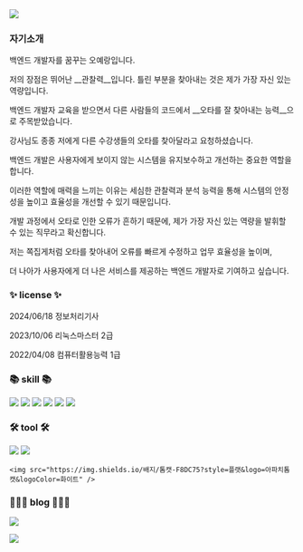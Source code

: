 <div 정렬=중앙>
	<img src="https://capsule-render.vercel.app/api?type=waving&color=auto&height=200§ion=header&text=yerang%20Github&fontSize=90" />	
</div>

<div 정렬=중앙>
	<h3>자기소개</h3>

  
  <p>백엔드 개발자를 꿈꾸는 오예랑입니다.</p>


  <p>저의 장점은 뛰어난 __관찰력__입니다. 틀린 부분을 찾아내는 것은 제가 가장 자신 있는 역량입니다.</p>


  <p>백엔드 개발자 교육을 받으면서 다른 사람들의 코드에서 __오타를 잘 찾아내는 능력__으로 주목받았습니다.</p>
  <p>강사님도 종종 저에게 다른 수강생들의 오타를 찾아달라고 요청하셨습니다.</p>


  <p>백엔드 개발은 사용자에게 보이지 않는 시스템을 유지보수하고 개선하는 중요한 역할을 합니다.</p>
  <p>이러한 역할에 매력을 느끼는 이유는 세심한 관찰력과 분석 능력을 통해 시스템의 안정성을 높이고 효율성을 개선할 수 있기 때문입니다.</p>
  <p>개발 과정에서 오타로 인한 오류가 흔하기 때문에, 제가 가장 자신 있는 역량을 발휘할 수 있는 직무라고 확신합니다.</p>


  <p>저는 쪽집게처럼 오타를 찾아내어 오류를 빠르게 수정하고 업무 효율성을 높이며,</p>
  <p>더 나아가 사용자에게 더 나은 서비스를 제공하는 백엔드 개발자로 기여하고 싶습니다.</p>
</div>

<div 정렬=중앙>
  <h3>✨ license ✨</h3>
  <p>2024/06/18  정보처리기사</p>
  <p>2023/10/06  리눅스마스터 2급</p>
  <p>2022/04/08  컴퓨터활용능력 1급</p>
</div>


<div 정렬=중앙>
  <h3>📚 skill 📚</h3>
  <img src="https://img.shields.io/badge/Java-007396?style=flat&logo=콘다-포지&logoColor=화이트" />
  <img src="https://img.shields.io/badge/Spring-6DB33F?style=flat&logo=Spring&logoColor=화이트" />
  <img src="https://img.shields.io/배지/오라클SQL-F80000?style=플랫&logo=오라클&logo색=화이트" />
  

  <img src="https://img.shields.io/배지/자바스크립트-F7DF1E?스타일=플랫&로고=자바스크립트&로고색=흰색" />
	<img src="https://img.shields.io/배지/HTML5-E34F26?style=플랫&logo=HTML5&logo색상=화이트" />
	<img src="https://img.shields.io/badge/CSS3-1572B6?style=flat&logo=CSS3&logoColor=화이트" />
</div>


<div 정렬=중앙>
	<h3>🛠 tool 🛠</h3>
  <img src="https://img.shields.io/배지/이클립스%20IDE-2C2255?style=플랫&logo=이클립스IDE&logo색상=화이트" />
	<img src="https://img.shields.io/배지/비주얼스튜디오코드-007ACC?style=플랫&logo=비주얼스튜디오코드&logo색상=화이트" />

  
	<img src="https://img.shields.io/배지/톰캣-F8DC75?style=플랫&logo=아파치톰캣&logoColor=화이트" />
</div>


<div 정렬=중앙>
	<h3>👩🏻‍💻 blog 👩🏻‍💻</h3>
   <a href="https://osl1018.tistory.com">
		<img src="https://img.shields.io/badge/블로그-FF9800?style=플랫&logo=블로거&logo색상=화이트" />
	</a>
</div>


<img src="https://github-readme-stats.vercel.app/api/top-langs/?username=yerang1018&layout=compact"><br><br>



